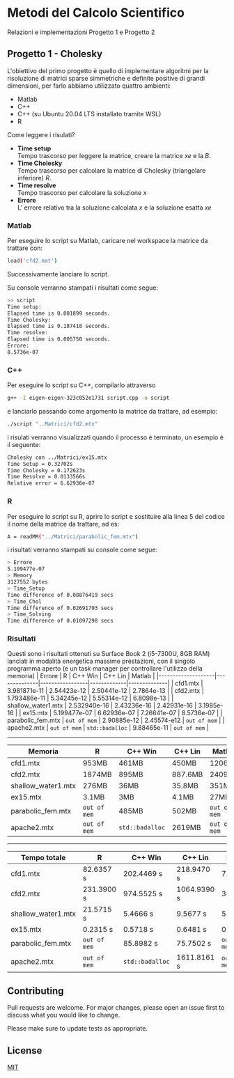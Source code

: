 # Metodi del Calcolo Scientifico

Relazioni e implementazioni Progetto 1 e Progetto 2

## Progetto 1 - Cholesky

L'obiettivo del primo progetto è quello di implementare algoritmi per la risoluzione di matrici sparse simmetriche e definite positive di grandi dimensioni, per farlo abbiamo utilizzato quattro ambienti:

* Matlab
* C++
* C++ (su Ubuntu 20.04 LTS installato tramite WSL)
* R

Come leggere i risulati?

* **Time setup**  
Tempo trascorso per leggere la matrice, creare la matrice _xe_ e la _B_.
* **Time Cholesky**   
Tempo trascorso per calcolare la matrice di Cholesky (triangolare inferiore) _R_.
* **Time resolve**  
Tempo trascorso per calcolare la soluzione _x_
* **Errore**  
L' errore relativo tra la soluzione calcolata _x_ e la soluzione esatta _xe_

### Matlab

Per eseguire lo script su Matlab, caricare nel workspace la matrice da trattare con:

```bash
load('cfd2.mat')
```
Successivamente lanciare lo script.

Su console verranno stampati i risultati come segue:

```bash
>> script
Time setup:
Elapsed time is 0.001899 seconds.
Time Cholesky:
Elapsed time is 0.187418 seconds.
Time resolve:
Elapsed time is 0.005750 seconds.
Errore: 
8.5736e-07
```

### C++ 

Per eseguire lo script su C++, compilarlo attraverso

```bash
g++ -I eigen-eigen-323c052e1731 script.cpp -o script
```

e lanciarlo passando come argomento la matrice da trattare, ad esempio:

```bash
./script "..Matrici/cfd2.mtx"
```

i risulati verranno visualizzati quando il processo è terminato, un esempio è il seguente: 

```bash
Cholesky con ../Matrici/ex15.mtx
Time Setup = 0.32702s
Time Cholesky = 0.172623s
Time Resolve = 0.0133566s
Relative error = 6.62936e-07
```

### R

Per eseguire lo script su R, aprire lo script e sostituire alla linea 5 del codice il nome della matrice da trattare, ad es:

```bash
A = readMM("../Matrici/parabolic_fem.mtx")
```

i risultati verranno stampati su console come segue:

```bash
> Errore
5.199477e-07
> Memory
3127552 bytes
> Time_Setup
Time difference of 0.08876419 secs
> Time_Chol
Time difference of 0.02691793 secs
> Time_Solving
Time difference of 0.01097298 secs
```

### Risultati

Questi sono i risultati ottenuti su Surface Book 2 (i5-7300U, 8GB RAM) lanciati in modalità energetica massime prestazioni, con il singolo programma aperto (e un task manager per controllare l'utilizzo della memoria)
| Errore             | R            | C++ Win         | C++ Lin     | Matlab       |
|--------------------|--------------|-----------------|-------------|--------------|
| cfd1.mtx           | 3.981871e-11 | 2.54423e-12     | 2.50441e-12 | 2.7864e-13   |
| cfd2.mtx           | 1.793486e-11 | 5.34245e-12     | 5.55314e-12 | 6.8098e-13   |
| shallow_water1.mtx | 2.532940e-16 | 2.43236e-16     | 2.42931e-16 | 3.1985e-16   |
| ex15.mtx           | 5.199477e-07 | 6.62936e-07     | 7.26641e-07 | 8.5736e-07   |
| parabolic_fem.mtx  | `out of mem` | 2.90885e-12     | 2.45574-e12 | `out of mem` |
| apache2.mtx        | `out of mem` | `std::badalloc` | 9.88465e-11 | `out of mem` |

---

| Memoria            | R            | C++ Win         | C++ Lin | Matlab       |
|--------------------|--------------|-----------------|---------|--------------|
| cfd1.mtx           | 953MB        | 461MB           | 450MB   | 1206MB       |
| cfd2.mtx           | 1874MB       | 895MB           | 887.6MB | 2409MB       |
| shallow_water1.mtx | 276MB        | 36MB            | 35.8MB  | 351MB        |
| ex15.mtx           | 3.1MB        | 3MB             | 4.1MB   | 27MB         |
| parabolic_fem.mtx  | `out of mem` | 485MB           | 502MB   | `out of mem` |
| apache2.mtx        | `out of mem` | `std::badalloc` | 2619MB  | `out of mem` |

---

| Tempo totale       | R            | C++ Win         | C++ Lin     | Matlab       |
|--------------------|--------------|-----------------|-------------|--------------|
| cfd1.mtx           | 82.6357 s    | 202.4469 s      | 218.9470 s  | 7.6486 s     |
| cfd2.mtx           | 231.3900 s   | 974.5525 s      | 1064.9390 s | 34.4108s     |
| shallow_water1.mtx | 21.5715 s    | 5.4666 s        | 9.5677 s    | 5.2170 s     |
| ex15.mtx           | 0.2315 s     | 0.5718 s        | 0.6481 s    | 0.1943 s     |
| parabolic_fem.mtx  | `out of mem` | 85.8982 s       | 75.7502 s   | `out of mem` |
| apache2.mtx        | `out of mem` | `std::badalloc` | 1611.8161 s | `out of mem` |

## Contributing
Pull requests are welcome. For major changes, please open an issue first to discuss what you would like to change.

Please make sure to update tests as appropriate.


## License
[MIT](https://choosealicense.com/licenses/mit/)
